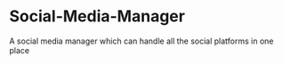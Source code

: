# Social-Media-Manager
A social media manager which can handle all the social platforms in one place
